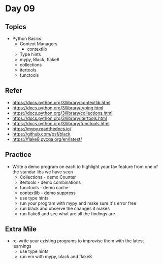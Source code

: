 # Day 09

## Topics

  - Python Basics
    - Context Managers
      - contextlib
    - Type hints
    - mypy, Black, flake8
    - collections
    - itertools
    - functools

## Refer

  - https://docs.python.org/3/library/contextlib.html
  - https://docs.python.org/3/library/typing.html
  - https://docs.python.org/3/library/collections.html
  - https://docs.python.org/3/library/itertools.html
  - https://docs.python.org/3/library/functools.html
  - https://mypy.readthedocs.io/
  - https://github.com/psf/black
  - https://flake8.pycqa.org/en/latest/

## Practice

  - Write a demo program on each to highlight your fav feature from one of the standar libs we have seen
    - Collections - demo Counter
    - itertools - demo combinations
    - functools - demo cache
    - contextlib - demo suppress
    - use type hints
    - run your program with mypy and make sure it's error free
    - run black and observe the changes it makes
    - run flake8 and see what are all the findings are

## Extra Mile

  - re-write your existing programs to improvise them with the latest learnings
    - use type hints
    - run em with mypy, black and flake8
